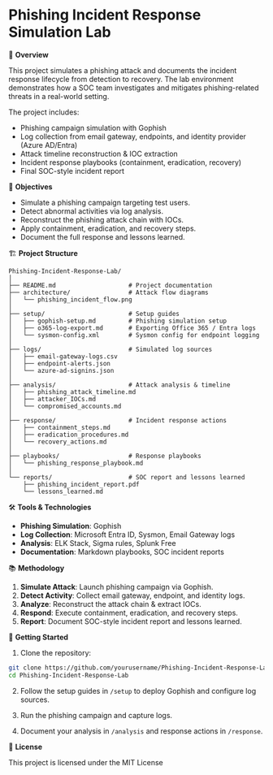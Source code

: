 # Phishing Incident Response Simulation Lab

📌 **Overview**

This project simulates a phishing attack and documents the incident response lifecycle from detection to recovery. The lab environment demonstrates how a SOC team investigates and mitigates phishing-related threats in a real-world setting.

The project includes:

- Phishing campaign simulation with Gophish
- Log collection from email gateway, endpoints, and identity provider (Azure AD/Entra)
- Attack timeline reconstruction & IOC extraction
- Incident response playbooks (containment, eradication, recovery)
- Final SOC-style incident report

🎯 **Objectives**

- Simulate a phishing campaign targeting test users.
- Detect abnormal activities via log analysis.
- Reconstruct the phishing attack chain with IOCs.
- Apply containment, eradication, and recovery steps.
- Document the full response and lessons learned.

🏗️ **Project Structure**
```
Phishing-Incident-Response-Lab/
│
├── README.md                    # Project documentation
├── architecture/                # Attack flow diagrams
│   └── phishing_incident_flow.png
│
├── setup/                       # Setup guides
│   ├── gophish-setup.md         # Phishing simulation setup
│   ├── o365-log-export.md       # Exporting Office 365 / Entra logs
│   └── sysmon-config.xml        # Sysmon config for endpoint logging
│
├── logs/                        # Simulated log sources
│   ├── email-gateway-logs.csv
│   ├── endpoint-alerts.json
│   └── azure-ad-signins.json
│
├── analysis/                    # Attack analysis & timeline
│   ├── phishing_attack_timeline.md
│   ├── attacker_IOCs.md
│   └── compromised_accounts.md
│
├── response/                    # Incident response actions
│   ├── containment_steps.md
│   ├── eradication_procedures.md
│   └── recovery_actions.md
│
├── playbooks/                   # Response playbooks
│   └── phishing_response_playbook.md
│
└── reports/                     # SOC report and lessons learned
    ├── phishing_incident_report.pdf
    └── lessons_learned.md
```

🛠️ **Tools & Technologies**

- **Phishing Simulation**: Gophish
- **Log Collection**: Microsoft Entra ID, Sysmon, Email Gateway logs
- **Analysis**: ELK Stack, Sigma rules, Splunk Free
- **Documentation**: Markdown playbooks, SOC incident reports

📚 **Methodology**

1. **Simulate Attack**: Launch phishing campaign via Gophish.
2. **Detect Activity**: Collect email gateway, endpoint, and identity logs.
3. **Analyze**: Reconstruct the attack chain & extract IOCs.
4. **Respond**: Execute containment, eradication, and recovery steps.
5. **Report**: Document SOC-style incident report and lessons learned.

🚀 **Getting Started**

1. Clone the repository:
```bash
git clone https://github.com/yourusername/Phishing-Incident-Response-Lab.git
cd Phishing-Incident-Response-Lab
```

2. Follow the setup guides in `/setup` to deploy Gophish and configure log sources.

3. Run the phishing campaign and capture logs.

4. Document your analysis in `/analysis` and response actions in `/response`.

📄 **License**

This project is licensed under the MIT License